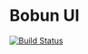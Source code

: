 # Bobun UI

[![Build Status](https://travis-ci.org/neoziro/bobun-ui.png?branch=master)](https://travis-ci.org/neoziro/bobun-ui)